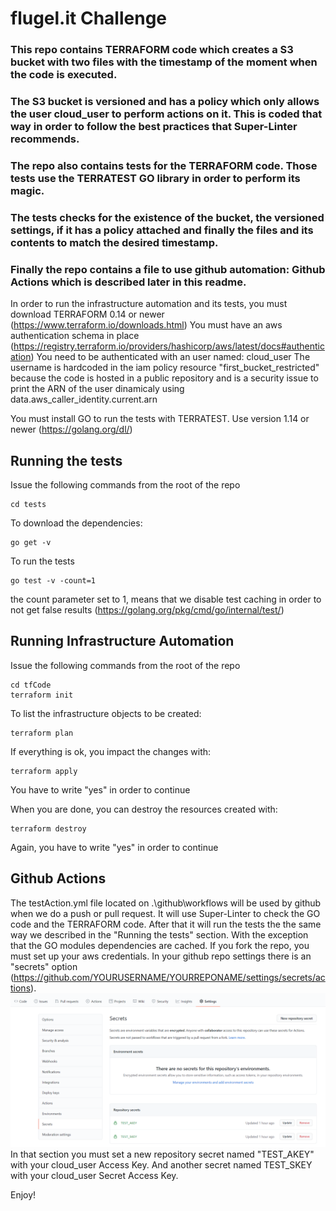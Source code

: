 # flugel.it Challenge

### This repo contains TERRAFORM code which creates a S3 bucket with two files with the timestamp of the moment when the code is executed.
### The S3 bucket is versioned and has a policy which only allows the user cloud_user to perform actions on it. This is coded that way in order to follow the best practices that Super-Linter recommends.

### The repo also contains tests for the TERRAFORM code. Those tests use the TERRATEST GO library in order to perform its magic.
### The tests checks for the existence of the bucket, the versioned settings, if it has a policy attached and finally the files and its contents to match the desired timestamp.

### Finally the repo contains a file to use github automation: Github Actions which is described later in this readme.

In order to run the infrastructure automation and its tests, you must download TERRAFORM 0.14 or newer (https://www.terraform.io/downloads.html)
You must have an aws authentication schema in place (https://registry.terraform.io/providers/hashicorp/aws/latest/docs#authentication)
You need to be authenticated with an user named: cloud_user
The username is hardcoded in the iam policy resource "first_bucket_restricted" because the code is hosted in a public repository and is a security issue to print the ARN of the user dinamicaly using data.aws_caller_identity.current.arn

You must install GO to run the tests with TERRATEST. Use version 1.14 or newer (https://golang.org/dl/)

## Running the tests
Issue the following commands from the root of the repo
```
cd tests
```

To download the dependencies:
```
go get -v
```

To run the tests 
```
go test -v -count=1
```

the count parameter set to 1, means that we disable test caching in order to not get false results (https://golang.org/pkg/cmd/go/internal/test/)

## Running Infrastructure Automation
Issue the following commands from the root of the repo
```
cd tfCode
terraform init
```

To list the infrastructure objects to be created:
```
terraform plan
```

If everything is ok, you impact the changes with:
```
terraform apply
```

You have to write "yes" in order to continue

When you are done, you can destroy the resources created with:
```
terraform destroy
```
Again, you have to write "yes" in order to continue

## Github Actions
The testAction.yml file located on .\github\workflows will be used by github when we do a push or pull request.
It will use Super-Linter to check the GO code and the TERRAFORM code.
After that it will run the tests the the same way we described in the "Running the tests" section. With the exception that the GO modules dependencies are cached.
If you fork the repo, you must set up your aws credentials. In your github repo settings there is an "secrets" option (https://github.com/YOURUSERNAME/YOURREPONAME/settings/secrets/actions).
![Alt text](docs/githubSecret.png?raw=true "Secrets")
In that section you must set a new repository secret named "TEST_AKEY" with your cloud_user Access Key.
And another secret named TEST_SKEY with your cloud_user Secret Access Key.

Enjoy!